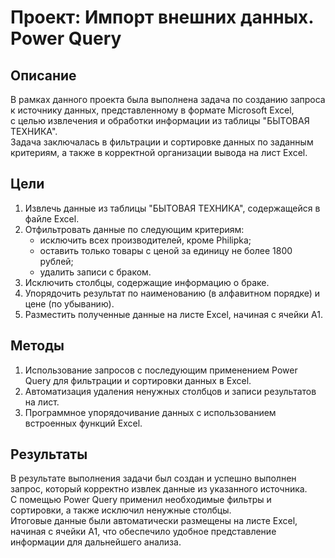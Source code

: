 # Проект: Импорт внешних данных. Power Query
## Описание
В рамках данного проекта была выполнена задача по созданию запроса к источнику данных, представленному в формате Microsoft Excel,   
с целью извлечения и обработки информации из таблицы "БЫТОВАЯ ТЕХНИКА".  
Задача заключалась в фильтрации и сортировке данных по заданным критериям, а также в корректной организации вывода на лист Excel. 

## Цели
1. Извлечь данные из таблицы "БЫТОВАЯ ТЕХНИКА", содержащейся в файле Excel.  
2. Отфильтровать данные по следующим критериям:  
   - исключить всех производителей, кроме Philipka;  
   - оставить только товары с ценой за единицу не более 1800 рублей;  
   - удалить записи с браком.  
3. Исключить столбцы, содержащие информацию о браке.  
4. Упорядочить результат по наименованию (в алфавитном порядке) и цене (по убыванию).  
5. Разместить полученные данные на листе Excel, начиная с ячейки A1.  


## Методы
1. Использование запросов с последующим применением Power Query для фильтрации и сортировки данных в Excel.  
2. Автоматизация удаления ненужных столбцов и записи результатов на лист.  
3. Программное упорядочивание данных с использованием встроенных функций Excel.  

  
## Результаты
В результате выполнения задачи был создан и успешно выполнен запрос, который корректно извлек данные из указанного источника.  
С помещью Power Query применил необходимые фильтры и сортировки, а также исключил ненужные столбцы.  
Итоговые данные были автоматически размещены на листе Excel, начиная с ячейки A1, что обеспечило удобное представление информации для дальнейшего анализа.  
